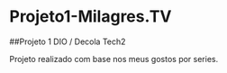 # Projeto1-Milagres.TV

##Projeto 1 DIO / Decola Tech2

Projeto realizado com base nos meus gostos por series.
